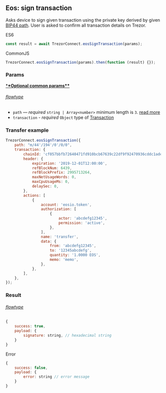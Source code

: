 ## Eos: sign transaction

Asks device to sign given transaction using the private key derived by given [BIP44 path](path.md). User is asked to confirm all transaction
details on Trezor.

ES6

```javascript
const result = await TrezorConnect.eosSignTransaction(params);
```

CommonJS

```javascript
TrezorConnect.eosSignTransaction(params).then(function (result) {});
```

### Params

[\***\*Optional common params\*\***](commonParams.md)

###### [flowtype](../../src/js/types/params.js#L69-L72)

-   `path` — _required_ `string | Array<number>` minimum length is `3`. [read more](path.md)
-   `transaction` - _required_ `Object` type of [Transaction](../../src/js/types/eos.js#L145-L149)

### Transfer example

```javascript
TrezorConnect.eosSignTransaction({
    path: "m/44'/194'/0'/0/0",
    transaction: {
        chainId: 'cf057bbfb72640471fd910bcb67639c22df9f92470936cddc1ade0e2f2e7dc4f',
        header: {
            expiration: '2019-12-01T12:00:00',
            refBlockNum: 6439,
            refBlockPrefix: 2995713264,
            maxNetUsageWords: 0,
            maxCpuUsageMs: 0,
            delaySec: 0,
        },
        actions: [
            {
                account: 'eosio.token',
                authorization: [
                    {
                        actor: 'abcdefg12345',
                        permission: 'active',
                    },
                ],
                name: 'transfer',
                data: {
                    from: 'abcdefg12345',
                    to: '12345abcdefg',
                    quantity: '1.0000 EOS',
                    memo: 'memo',
                },
            },
        ],
    },
});
```

### Result

###### [flowtype](../../src/js/types/eos.js#L160-L163)

```javascript
{
    success: true,
    payload: {
        signature: string, // hexadecimal string
    }
}
```

Error

```javascript
{
    success: false,
    payload: {
        error: string // error message
    }
}
```
